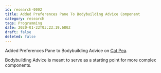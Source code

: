 ```yaml
---
id: research-0002
title: Added Preferences Pane To Bodybuilding Advice Component
category: research
tags: Programming
date: 2020-01-22T03:23:19.680Z
draft: false
deleted: false
---
```


Added Preferences Pane to Bodybuilding Advice on [Cat Pea](http://catpea.com).

Bodybuilding Advice is meant to serve as a starting point for more complex components.
